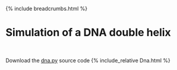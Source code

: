 {% include breadcrumbs.html %}

# Simulation of a DNA double helix
<div class="header_line"><br/></div>

Download the [dna.py](dna.py) source code
{% include_relative Dna.html %}
